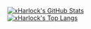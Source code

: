[![xHarlock's GitHub Stats](https://github-readme-stats.vercel.app/api?username=xHarlock&show_icons=true&theme=tokyonight)](https://github.com/anuraghazra/github-readme-stats)
<br>
[![xHarlock's Top Langs](https://github-readme-stats.vercel.app/api/top-langs/?username=xHarlock&&show_icons=true&theme=tokyonight)](https://github.com/anuraghazra/github-readme-stats)
